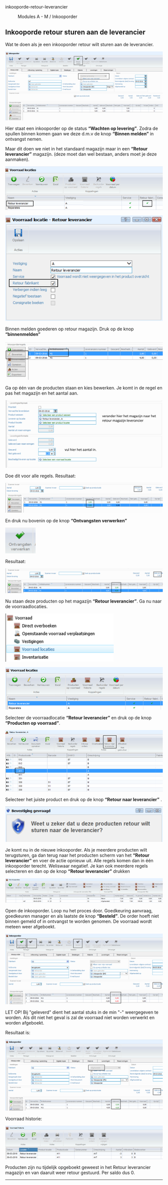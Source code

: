 <properties>
	<page>
		<title>inkooporde-retour-leverancier</title>
		<description>inkooporde-retour-leverancier</description>
	</page>
	<menu>
		<position>Modules A - M / Inkooporder</position> 
		<title>Inkooporde retour leverancier</title>
	</menu>
</properties>

## Inkooporde retour sturen aan de leverancier ##

Wat te doen als je een inkooporder retour wilt sturen aan de leverancier.

![](images/1.png)
 
Hier staat een inkooporder op de status **“Wachten op levering”**. Zodra de spullen binnen komen gaan we deze d.m.v de knop **“Binnen melden”** in ontvangst nemen.

Maar dit doen we niet in het standaard magazijn maar in een **“Retour leverancier”** magazijn. (deze moet dan wel bestaan, anders moet je deze aanmaken).
 
![](images/2.png)
 
![](images/3.png)

Binnen melden goederen op retour magazijn.
Druk op de knop **“binnenmelden”**

![](images/4.png) 

Ga op één van de producten staan en kies bewerken.
Je komt in de regel en pas het magazijn en het aantal aan.

![](images/5.png)

Doe dit voor alle regels.
Resultaat:

![](images/6.png)

En druk nu bovenin op de knop **“Ontvangsten verwerken”**

![](images/7.png) 

Resultaat:
 
![](images/8.png)

Nu staan deze producten op het magazijn **“Retour leverancier”**.
Ga nu naar de voorraadlocaties.

![](images/9.png)

![](images/10.png)

Selecteer de voorraadlocatie **“Retour leverancier”** en druk op de knop **“Producten op voorraad”**.

![](images/11.png)

Selecteer het juiste product en druk op de knop **“Retour naar leverancier”** .

![](images/12.png) 

Je komt nu in de nieuwe inkooporder. Als je meerdere producten wilt terugsturen, ga dan terug naar het producten scherm van het **“Retour leverancier”** en voer de actie opnieuw uit. Alle regels komen dan in één inkooporder terecht. Weliswaar negatief. Je kan ook meerdere regels selecteren en dan op de knop **“Retour leverancier”** drukken

![](images/13.png)

Open de inkooporder.
Loop nu het proces door. Goedkeuring aanvraag, goedkeuren manager en als laatste de knop **“Besteld”**. De order hoeft niet binnen gemeld of in ontvangst te worden genomen.
De voorraad wordt meteen weer afgeboekt.

![](images/14.png)

<div class="warning">
LET OP! Bij "geleverd" dient het aantal stuks in de min "-" weergegeven te worden. Als dit niet het geval is zal de voorraad niet worden verwerkt en worden afgeboekt. 
</div>
 
Resultaat is:

![](images/15.png)

Voorraad historie:
 
![](images/16.png)

Producten zijn nu tijdelijk opgeboekt geweest in het  Retour leverancier magazijn en van daaruit weer retour gestuurd. Per saldo dus 0.


----------
